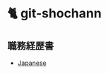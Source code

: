 # 🐈 git-shochann

## 職務経歴書

- [Japanese](https://github.com/git-shochann/git-shochann/blob/main/curriculum-vitae.md)
